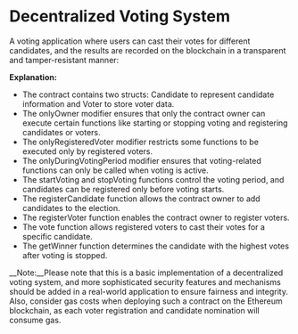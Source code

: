 # Decentralized Voting System

A voting application where users can cast their votes for different candidates, and the results are recorded on the blockchain in a transparent and tamper-resistant manner:


__Explanation:__

 - The contract contains two structs: Candidate to represent candidate information and Voter to store voter data.
 - The onlyOwner modifier ensures that only the contract owner can execute certain functions like starting or stopping voting and registering candidates or voters.
 - The onlyRegisteredVoter modifier restricts some functions to be executed only by registered voters.
 - The onlyDuringVotingPeriod modifier ensures that voting-related functions can only be called when voting is active.
 - The startVoting and stopVoting functions control the voting period, and candidates can be registered only before voting starts.
 - The registerCandidate function allows the contract owner to add candidates to the election.
 - The registerVoter function enables the contract owner to register voters.
 - The vote function allows registered voters to cast their votes for a specific candidate.
 - The getWinner function determines the candidate with the highest votes after voting is stopped.

__Note:__Please note that this is a basic implementation of a decentralized voting system, and more sophisticated security features and mechanisms should be added in a real-world application to ensure fairness and integrity. Also, consider gas costs when deploying such a contract on the Ethereum blockchain, as each voter registration and candidate nomination will consume gas.
